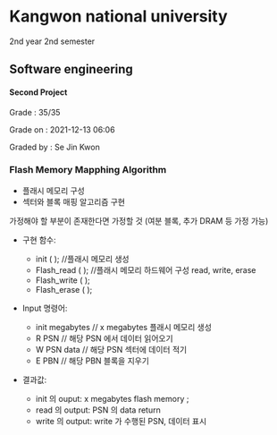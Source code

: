 # Kangwon national university

2nd year 2nd semester

## Software engineering
#### Second Project
Grade : 35/35

Grade on : 2021-12-13 06:06

Graded by	: Se Jin Kwon

### Flash Memory Mapphing Algorithm


- 플래시 메모리 구성
- 섹터와 블록 매핑 알고리즘 구현

가정해야 할 부분이 존재한다면 가정할 것 (여분 블록, 추가 DRAM 등 가정 가능)



- 구현 함수:
  * init ( ); //플래시 메모리 생성
  * Flash_read ( ); //플래시 메모리 하드웨어 구성 read, write, erase
  * Flash_write ( );
  * Flash_erase ( );

- Input 명령어: 
  * init megabytes // x megabytes 플래시 메모리 생성
  * R PSN // 해당 PSN 에서 데이터 읽어오기
  * W PSN data // 해당 PSN 섹터에 데이터 적기
  * E PBN // 해당 PBN 블록을 지우기

- 결과값:
  * init 의 ouput: x megabytes flash memory ;
  * read 의 output: PSN 의 data return
  * write 의 output: write 가 수행된 PSN, 데이터 표시




